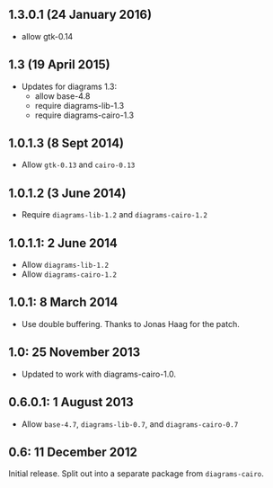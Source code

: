 1.3.0.1 (24 January 2016)
-------------------------

- allow gtk-0.14

1.3 (19 April 2015)
-------------------

* Updates for diagrams 1.3:
  - allow base-4.8
  - require diagrams-lib-1.3
  - require diagrams-cairo-1.3

1.0.1.3 (8 Sept 2014)
---------------------

* Allow `gtk-0.13` and `cairo-0.13`

1.0.1.2 (3 June 2014)
---------------------

* Require `diagrams-lib-1.2` and `diagrams-cairo-1.2`

1.0.1.1: 2 June 2014
-------------------

* Allow `diagrams-lib-1.2`
* Allow `diagrams-cairo-1.2`

1.0.1: 8 March 2014
-------------------

* Use double buffering. Thanks to Jonas Haag for the patch.

1.0: 25 November 2013
---------------------

* Updated to work with diagrams-cairo-1.0.

0.6.0.1: 1 August 2013
----------------------

* Allow `base-4.7`, `diagrams-lib-0.7`, and `diagrams-cairo-0.7`

0.6: 11 December 2012
---------------------

Initial release.  Split out into a separate package from
`diagrams-cairo`.
